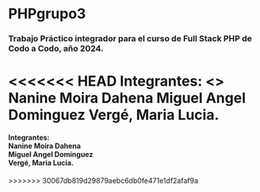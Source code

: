 # PHPgrupo3

<h3>Trabajo Práctico integrador para el curso de Full Stack PHP de Codo a Codo, año 2024.</h3>

<<<<<<< HEAD
Integrantes: <>
Nanine Moira Dahena
Miguel Angel Dominguez
Vergé, Maria Lucia.
=======
<h4>Integrantes:<br>
Nanine Moira Dahena<br>
Miguel Angel Dominguez<br>
Vergé, Maria Lucia.</h4>
>>>>>>> 30067db819d29879aebc6db0fe471e1df2afaf9a
